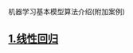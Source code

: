 
机器学习基本模型算法介绍(附加案例)
## [1.线性回归](https://github.com/mantchs/machine_learning_model/tree/master/Linear%20Regression)
